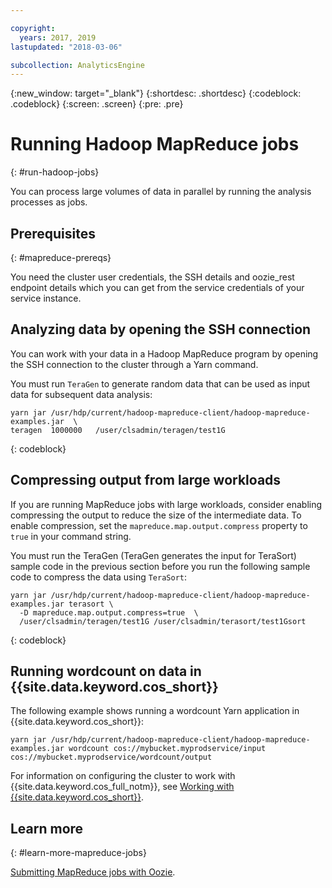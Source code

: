 ```yaml
---

copyright:
  years: 2017, 2019
lastupdated: "2018-03-06"

subcollection: AnalyticsEngine
---
```


<!-- Attribute definitions -->
{:new_window: target="_blank"}
{:shortdesc: .shortdesc}
{:codeblock: .codeblock}
{:screen: .screen}
{:pre: .pre}

# Running Hadoop MapReduce jobs
{: #run-hadoop-jobs}

You can process large volumes of data in parallel by running the analysis processes as jobs.

## Prerequisites
{: #mapreduce-prereqs}

You need the cluster user credentials, the SSH details and oozie_rest endpoint details which you can get from the service credentials of your service instance.

## Analyzing data by opening the SSH connection

You can work with your data in a Hadoop MapReduce program by opening the SSH connection to the cluster through a Yarn command.

You must run `TeraGen` to generate random data that can be used as input data for subsequent data analysis:

```
yarn jar /usr/hdp/current/hadoop-mapreduce-client/hadoop-mapreduce-examples.jar  \
teragen  1000000   /user/clsadmin/teragen/test1G
```
{: codeblock}

## Compressing output from large workloads

If you are running MapReduce jobs with large workloads, consider enabling compressing the output to reduce the size of the intermediate data. To enable compression, set the `mapreduce.map.output.compress` property to `true` in your command string.

You must run the TeraGen (TeraGen generates the input for TeraSort) sample code in the previous section before you run the following sample code to compress the data using `TeraSort`:

```
yarn jar /usr/hdp/current/hadoop-mapreduce-client/hadoop-mapreduce-examples.jar terasort \
  -D mapreduce.map.output.compress=true  \
  /user/clsadmin/teragen/test1G /user/clsadmin/terasort/test1Gsort
```
{: codeblock}

## Running wordcount on data in {{site.data.keyword.cos_short}}

The following example shows running a wordcount Yarn application in {{site.data.keyword.cos_short}}:
```
yarn jar /usr/hdp/current/hadoop-mapreduce-client/hadoop-mapreduce-examples.jar wordcount cos://mybucket.myprodservice/input cos://mybucket.myprodservice/wordcount/output
```

For information on configuring the cluster to work with {{site.data.keyword.cos_full_notm}}, see [Working with  {{site.data.keyword.cos_short}}](/docs/AnalyticsEngine?topic=AnalyticsEngine-config-cluster-cos).

## Learn more
{: #learn-more-mapreduce-jobs}

[Submitting MapReduce jobs with Oozie](/docs/AnalyticsEngine?topic=AnalyticsEngine-working-with-oozie).
